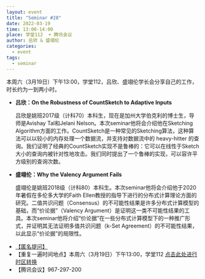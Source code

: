 ```yaml
---
layout: event
title: "Seminar #28"
date: 2022-03-19
time: 13:00-14:00
place: 学堂112  + 腾讯会议
author: 吕欣 & 盛翊伦
categories:
  - event
tags:
  - seminar
---
```


本周六（3月19日）下午13:00，学堂112，吕欣、盛翊伦学长会分享自己的工作，时长约为一到两小时。

* **吕欣：On the Robustness of CountSketch to Adaptive Inputs**

  吕欣是姚班2017级（计科70）本科生，现在是加州大学伯克利的博士生，导师是Avishay Tal和Jelani Nelson。本次seminar他将会介绍他在Sketching Algorithm方面的工作。CountSketch是一种常见的Sketching算法，这种算法可以以较小的内存处理一个数据流，并支持对数据流中的 heavy-hitter 的查询。我们证明了经典的CountSketch实现不是鲁棒的：它可以在线性于Sketch大小的查询内被针对性地攻击。我们同时提出了一个鲁棒的实现，可以容许平方级别的查询次数。 

* **盛翊伦：Why the Valency Argument Fails**
  
  盛翊伦是姚班2018级（计科80）本科生。本次seminar他将会介绍他于2020年暑假在多伦多大学的Faith Ellen教授的指导下进行的分布式计算理论方面的研究。二值共识问题（Consensus）的不可能性结果是许多分布式计算模型的基础，而“价论据”（Valency Argument）是证明这一类不可能性结果的工具。本次seminar他将介绍“价论据”在一些分布式计算模型下的一种推广形式，并证明其无法证明多值共识问题（k-Set Agreement）的不可能性结果，以此显示“价论据”的局限性。

<!--more-->

* [【匿名提问】](https://www.tapechat.net/uu/WP6OJU/DTZ9NEPV)
* 【重复一遍时间地点】本周六（3月19日）下午13:00，学堂112 [点击此处进行时区转换](https://www.timeanddate.com/worldclock/fixedtime.html?msg=IIIS+Seminar+%2328&iso=20220319T13&p1=33&ah=2)
* 【腾讯会议】967-297-200